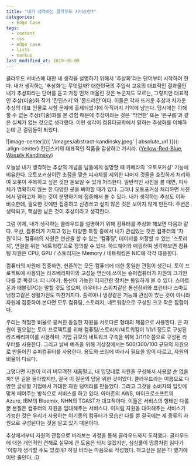 ```yaml
---
title: "내가 생각하는 클라우드 서비스란?"
categories:
  - Edge Case
tags:
  - content
  - css
  - edge case
  - lists
  - markup
last_modified_at: 2019-06-09
---
```


클라우드 서비스에 대한 내 생각을 설명하기 위해서 '추상화'라는 단어부터 시작하려 한다. 내가 생각하는 '추상화'는 무엇일까? 대한민국의 주입식 교육의 대표적인 결과물인 내가 추상화라는 단어를 듣고 가장 먼저 떠올린 것은 누군지도 모르는, 그렇지만 대표적인 추상(미술)화 작가 '칸딘스키'와 '몬드리안'이다. 이들은 각자 뜨거운 추상과 차가운 추상의 대표 인물로 시험 문제에 출제되었기에 아직까지 기억에 남는다. 당시에는 이해할 수 없는 추상(미술)화를 본 경험 때문에 추상이라는 것은 '막연한' 또는 '뜬구름'과 같은 실체가 없는 것으로 생각했다. 이런 생각이 컴퓨터공학에서 말하는 추상화를 이해하는데 큰 걸림돌이 되었다.

![image-center]({{ '/images/abstract-kandinsky.jpeg' | absolute_url }}){: .align-center}
칸딘스키의 대표적인 작품을 감상하고 가시라. ([Yellow-Red-Blue, Wassily Kandinsky](https://www.wikiart.org/en/wassily-kandinsky/yellow-red-blue-1925))

오늘날 내가 생각하는 추상의 개념을 남들에게 설명할 때 카메라의 '오토포커싱' 기능에 비유한다. 오토포커싱이란 초점을 맞춘 피사체를 제외한 나머지 것들을 흐릿하게 처리하여 오롯이 주목하고 싶은 것만 돋보일 수 있게 처리한다. 일반적인 사진을 볼 때면, 피사체가 명확하지 않는 한 다양한 곳을 봐야할 때가 있다. 그러나 오토포커싱 처리하면 사진에서 말하고자 하는 것이 분명하기에 집중해서 볼 수 있다. 내가 생각하는 추상도 이와 비슷한데, 필요한 것에만 집중하고 신경쓰고 싶지 않은 것은 보이지 않게 만든다. 주변은 생략되고, 핵심만 남은 것이 추상이라고 생각한다.

그럼 이제, 내가 생각하는 클라우드를 설명하기 위해 컴퓨터를 추상화 해보면 다음과 같다. 우선, 컴퓨터가 가지고 있는 다양한 특징 중에서 내가 관심있는 것은 컴퓨터의 '자원'이다. 컴퓨터의 자원은 연산을 할 수 있는 '컴퓨팅', 데이터를 저장할 수 있는 '스토리지', 연결을 위한 '네트워킹'으로 정의할 수 있다. 하드웨어와 매핑하여 생각해보면 컴퓨팅 자원은 CPU, GPU / 스토리지는 Memory / 네트워킹은 NIC에 각각 대응한다.


컴퓨터의 자원에 집중하면, 현존하는 모든 컴퓨터에 대한 동일한 관점이 생긴다. 토이 프로젝트에 사용되는 라즈베리파이와 고성능 연산에 쓰이는 슈퍼컴퓨터가 자원의 크기만 다를 뿐 똑같다. 더 나아가, 통신이 가능한 어지간한 장치는 동일하게 볼 수 있다. 스마트폰과 태블릿PC는 말할 것도 없으며, 라우터나 스위치같은 통신장비와 프린터나 스마트냉장고같은 생활가전도 마찬가지다. 출력이나 냉장같은 기능에 관심이 있는 것이 아니라 자원에 집중하여 본다면 모두 컴퓨팅, 스토리지, 네트워킹으로 구성된 크고 작은 집합이다.

우리는 적절한 비율로 뭉쳐진 동일한 자원을 서로다른 형태의 제품으로 사용한다. 큰 자원이 필요없는 토이 프로젝트를 위해 컴퓨팅/스토리지/네트워킹이 1/1/1 정도로 구성된 라즈베리파이를 사용하며, 기업 규모의 네트워크 구축을 위해 3/1/10 쯤으로 구성된 라우터를 사용한다. 그리고 날씨 예측을 위해 기상청에서는 500/300/100 규모의 자원으로 만들어진 슈퍼컴퓨터를 사용한다. 용도와 쓰임에 따라서 필요한 양이 다르고, 자원의 비율이 다르다.

그렇다면 자원이 미리 버무려진 제품말고, 내 입맛대로 자원을 구성해서 사용할 순 없을까? 먼 길을 돌아왔지만, 결국 이 질문의 답을 위한 것이었다. 클라우드라는 이름으로 다양한 글로벌 기업에서 거대한 자원 덩어리를 만들었다. 그리고 그것을 소비자의 입맛에 맞게 떼어주는 방식으로 서비스를 하고 있다. 아마존의 AWS, 마이크로소프트의 Azure, IBM의 Bluemix, NHN의 TOAST가 대표적이다. 이들은 서비스의 형태만 다를 뿐 본질은 컴퓨터의 자원을 임대해주는 서비스다. 이처럼 자원을 대여해주는 서비스가 가능한 것은 우리가 사용하는 이기종의 컴퓨터가 모습만 다를 뿐 결국에는 세 종류의 자원으로 구성된다는 것을 알고 있기 때문이다.

추상에서부터 자원의 관점으로 바라보는 과정을 통해 클라우드까지 도착했다. 클라우드에 대한 개인적인 견해로 실무에 큰 도움은 되지 않겠지만, 심심풀이 땅콩처럼 읽다가 '이렇게 생각할 수도 있겠네? 하길 바라는 마음으로 작성했다. 하고싶은 말은 다 했기에 이만 줄인다. :D
